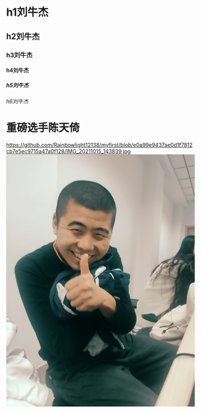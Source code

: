 # h1刘牛杰
## h2刘牛杰
### h3刘牛杰
#### h4刘牛杰
##### h5刘牛杰
###### h6刘牛杰
# 重磅选手陈天倚
https://github.com/Rainbowlight12138/myfirst/blob/e0a99e9437ae0d1f7812cb7e5ec9715a47a0f128/IMG_20211015_143839.jpg
![9T79POJ](https://github.com/Rainbowlight12138/myfirst/blob/e0a99e9437ae0d1f7812cb7e5ec9715a47a0f128/IMG_20211015_143839.jpg)
